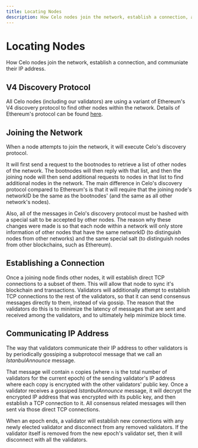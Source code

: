 ```yaml
---
title: Locating Nodes
description: How Celo nodes join the network, establish a connection, and communiate their IP address.
---
```


# Locating Nodes

How Celo nodes join the network, establish a connection, and communiate their IP address.

## V4 Discovery Protocol

All Celo nodes \(including our validators\) are using a variant of Ethereum's V4 discovery protocol to find other nodes within the network. Details of Ethereum's protocol can be found [here](https://github.com/ethereum/devp2p/blob/master/discv4.md).

## Joining the Network

When a node attempts to join the network, it will execute Celo's discovery protocol. 

It will first send a request to the bootnodes to retrieve a list of other nodes of the network. The bootnodes will then reply with that list, and then the joining node will then send additional requests to nodes in that list to find additional nodes in the network. The main difference in Celo's discovery protocol compared to Ethereum's is that it will require that the joining node's networkID be the same as the bootnodes' \(and the same as all other network's nodes\). 

Also, all of the messages in Celo's discovery protocol must be hashed with a special salt to be accepted by other nodes. The reason why these changes were made is so that each node within a network will only store information of other nodes that have the same networkID (to distinguish nodes from other networks) and the same special salt \(to distinguish nodes from other blockchains, such as Ethereum\).

## Establishing a Connection 

Once a joining node finds other nodes, it will establish direct TCP connections to a subset of them. This will allow that node to sync it's blockchain and transactions. Validators will additionally attempt to establish TCP connections to the rest of the validators, so that it can send consensus messages directly to them, instead of via gossip. The reason that the validators do this is to minimize the latency of messages that are sent and received among the validators, and to ultimately help minimize block time.

## Communicating IP Address

The way that validators communicate their IP address to other validators is by periodically gossiping a subprotocol message that we call an _IstanbulAnnounce_ message. 

That message will contain `n` copies (where `n` is the total number of validators for the current epoch) of the sending validator's IP address where each copy is encrypted with the other validators' public key. Once a validator receives a gossiped _IstanbulAnnounce_ message, it will decrypt the encrypted IP address that was encrypted with its public key, and then establish a TCP connection to it. All consensus related messages will then sent via those direct TCP connections. 

When an epoch ends, a validator will establish new connections with any newly elected validator and disconnect from any removed validators. If the validator itself is removed from the new epoch's validator set, then it will disconnect with all the validators.
